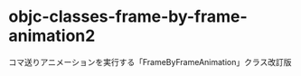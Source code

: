 objc-classes-frame-by-frame-animation2
======================================

コマ送りアニメーションを実行する「FrameByFrameAnimation」クラス改訂版
